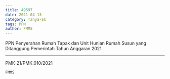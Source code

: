 ```yaml
---
title: 49597
date: 2021-04-13
category: Tanya-SC
tags: PPN
author: FMMS
---
```


PPN Penyerahan Rumah Tapak dan Unit Hunian Rumah Susun yang Ditanggung Pemerintah Tahun Anggaran 2021

---

PMK-21/PMK.010/2021

`FMMS`
